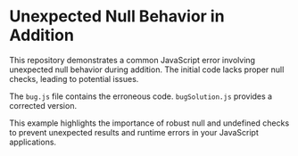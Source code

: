 # Unexpected Null Behavior in Addition

This repository demonstrates a common JavaScript error involving unexpected null behavior during addition.  The initial code lacks proper null checks, leading to potential issues.

The `bug.js` file contains the erroneous code.  `bugSolution.js` provides a corrected version.

This example highlights the importance of robust null and undefined checks to prevent unexpected results and runtime errors in your JavaScript applications.